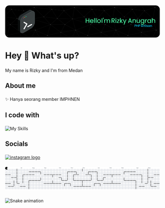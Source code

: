 ![Rizky Anugrah](github-header-image-2.png)
<!--
**Asterix-CHAN/Asterix-CHAN** is a ✨ _special_ ✨ repository because its `README.md` (this file) appears on your GitHub profile.

Here are some ideas to get you started:


- 🔭 I’m currently working on ... 
- 🌱 I’m currently learning ...
- 👯 I’m looking to collaborate on ...
- 🤔 I’m looking for help with ...
- 💬 Ask me about ...
- 📫 How to reach me: ...
- 😄 Pronouns: ...
- ⚡ Fun fact: ...
-->


<h1 align="left">Hey 👋 What's up?</h1>

###

<p align="left">My name is Rizky and I'm from Medan</p>

###

<h2 align="left">About me</h2>

###

<p align="left">✨ Hanya seorang member IMPHNEN</p>

###

<h2 align="left">I code with</h2>

###
![My Skills](https://skillicons.dev/icons?i=js,html,css,php,alpinejs,bootstrap,laravel,tailwind)

###

<h2 align="left">Socials</h2>

###


<div align="left">
  <a href="https://www.instagram.com/rizky_anugrah77/" target="_blank">
    <img src="https://raw.githubusercontent.com/maurodesouza/profile-readme-generator/master/src/assets/icons/social/instagram/default.svg" width="52" height="40" alt="instagram logo"  />
  </a>
</div>

###

<picture>
  <source media="(prefers-color-scheme: dark)" srcset="https://raw.githubusercontent.com/Asterix-CHAN/Asterix-CHAN/output/pacman-contribution-graph-dark.svg">
  <source media="(prefers-color-scheme: light)" srcset="https://raw.githubusercontent.com/Asterix-CHAN/Asterix-CHAN/output/pacman-contribution-graph.svg">
  <img alt="pacman contribution graph" src="https://raw.githubusercontent.com/Asterix-CHAN/Asterix-CHAN/output/pacman-contribution-graph.svg">
</picture>

###

<img src="https://raw.githubusercontent.com/Asterix-CHAN/Asterix-CHAN/output/snake.svg" alt="Snake animation" />

###


